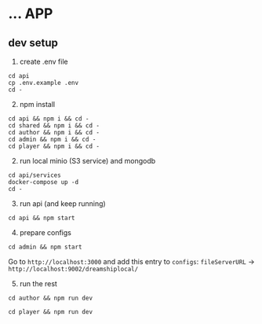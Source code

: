 # ... APP

## dev setup

1. create .env file
````
cd api
cp .env.example .env
cd -
````

2. npm install
````
cd api && npm i && cd -
cd shared && npm i && cd -
cd author && npm i && cd -
cd admin && npm i && cd -
cd player && npm i && cd -
````

2. run local minio (S3 service) and mongodb
````
cd api/services
docker-compose up -d
cd -
````

3. run api (and keep running)
````
cd api && npm start
````

4. prepare configs
````
cd admin && npm start
````
Go to `http://localhost:3000` and add this entry to `configs`:
`fileServerURL` -> `http://localhost:9002/dreamshiplocal/`

5. run the rest
````
cd author && npm run dev
````
````
cd player && npm run dev
````
